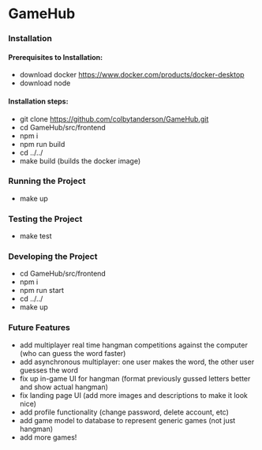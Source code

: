 # GameHub

### Installation

#### Prerequisites to Installation:
- download docker https://www.docker.com/products/docker-desktop
- download node

#### Installation steps:
- git clone https://github.com/colbytanderson/GameHub.git
- cd GameHub/src/frontend
- npm i
- npm run build
- cd ../../
- make build (builds the docker image)

### Running the Project
- make up

### Testing the Project
- make test

### Developing the Project
- cd GameHub/src/frontend
- npm i
- npm run start
- cd ../../
- make up

### Future Features
- add multiplayer real time hangman competitions against the computer (who
can guess the word faster)
- add asynchronous multiplayer: one user makes the word, the other user guesses the word
- fix up in-game UI for hangman (format previously gussed letters better and show actual hangman)
- fix landing page UI (add more images and descriptions to make it look nice)
- add profile functionality (change password, delete account, etc)
- add game model to database to represent generic games (not just hangman)
- add more games!
